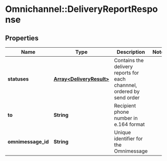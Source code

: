 # Omnichannel::DeliveryReportResponse

## Properties
Name | Type | Description | Notes
------------ | ------------- | ------------- | -------------
**statuses** | [**Array&lt;DeliveryResult&gt;**](DeliveryResult.md) | Contains the delivery reports for each channnel, ordered by send order | 
**to** | **String** | Recipient phone number in e.164 format | 
**omnimessage_id** | **String** | Unique identifier for the Omnimessage | 


